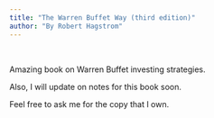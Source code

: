 ```yaml
---
title: "The Warren Buffet Way (third edition)"
author: "By Robert Hagstrom"
---
```


<br/>

Amazing book on Warren Buffet investing strategies.

Also, I will update on notes for this book soon. 

Feel free to ask me for the copy that I own. 

<br/>
<br/>